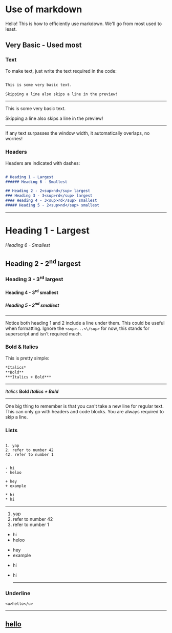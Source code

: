 # Use of markdown

Hello! This is how to efficiently use markdown. We'll go from most used to least.

## Very Basic - Used most

### Text

To make text, just write the text required in the code:

```markdown

This is some very basic text.

Skipping a line also skips a line in the preview!

```

---

This is some very basic text.

Skipping a line also skips a line in the preview!

---
If any text surpasses the window width, it automatically overlaps, no worries!

### Headers

Headers are indicated with dashes:

```markdown

# Heading 1 - Largest
###### Heading 6 - Smallest

## Heading 2 - 2<sup>nd</sup> largest
### Heading 3 - 3<sup>rd</sup> largest
#### Heading 4 - 3<sup>rd</sup> smallest
##### Heading 5 - 2<sup>nd</sup> smallest

```
---

# Heading 1 - Largest
###### Heading 6 - Smallest

## Heading 2 - 2<sup>nd</sup> largest
### Heading 3 - 3<sup>rd</sup> largest
#### Heading 4 - 3<sup>rd</sup> smallest
##### Heading 5 - 2<sup>nd</sup> smallest

---

Notice both heading $1$ and $2$ include a line under them. This could be useful when formatting. Ignore the ```<sup>...<\/sup>``` for now, this stands for superscript and isn't required much.

### Bold & Italics

This is pretty simple:

```markdown
*Italics*
**Bold**
***Italics + Bold***
```

---

*Italics*
**Bold**
***Italics + Bold***

---

One big thing to remember is that you can't take a new line for regular text. This can only go with headers and code blocks. You are always required to skip a line.

### Lists

```

1. yap
2. refer to number 42
42. refer to number 1


- hi
- heloo

+ hey
+ example

* hi
* hi

```

---

1. yap
2. refer to number 42
42. refer to number 1


- hi
- heloo

+ hey
+ example

* hi
* hi

  ---


### Underline

```
<u>hello</u>
```
---
<u>hello</u>
---
